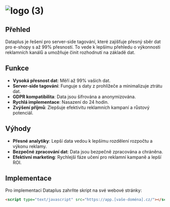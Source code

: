 # ![logo (3)](https://github.com/Advisio-Marketing/dataplus/assets/109807130/13b36080-ada1-4a23-8243-bfcb01627c35)


## Přehled

Dataplus je řešení pro server-side tagování, které zajišťuje přesný sběr dat pro e-shopy s až 99% přesností. To vede k lepšímu přehledu o výkonnosti reklamních kanálů a umožňuje činit rozhodnutí na základě dat.

## Funkce

- **Vysoká přesnost dat**: Měří až 99% vašich dat.
- **Server-side tagování**: Funguje s daty z prohlížeče a minimalizuje ztrátu dat.
- **GDPR kompatibilita**: Data jsou šifrována a anonymizována.
- **Rychlá implementace**: Nasazení do 24 hodin.
- **Zvýšení příjmů**: Zlepšuje efektivitu reklamních kampaní a růstový potenciál.

## Výhody

- **Přesné analytiky**: Lepší data vedou k lepšímu rozdělení rozpočtu a výkonu reklamy.
- **Bezpečné zpracování dat**: Data jsou bezpečně zpracována a chráněna.
- **Efektivní marketing**: Rychlejší fáze učení pro reklamní kampaně a lepší ROI.

## Implementace

Pro implementaci Dataplus zahrňte skript na své webové stránky:

```html
<script type="text/javascript" src="https://app.[vaše-doména].cz/"></script>
```
